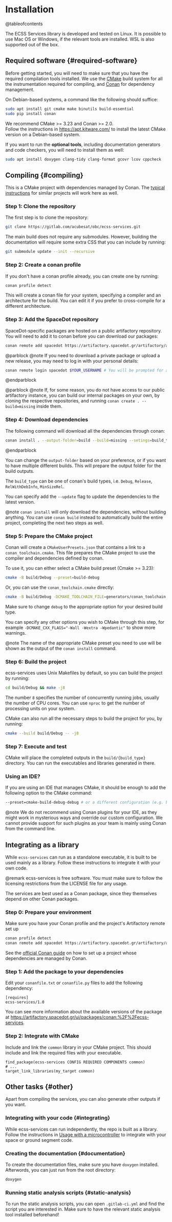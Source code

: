 # Installation

@tableofcontents

The ECSS Services library is developed and tested on Linux. It is possible to use Mac OS or Windows, if the relevant
tools are installed. WSL is also supported out of the box.

## Required software {#required-software}
Before getting started, you will need to make sure that you have the required compilation tools installed. We use the
[CMake](https://cmake.org/) build system for all the instrumentation required for compiling, and [Conan](https://conan.io/)
for dependency management.

On Debian-based systems, a command like the following should suffice:
```bash
sudo apt install git cmake make binutils build-essential
sudo pip install conan
```

We recommend CMake >= 3.23 and Conan >= 2.0.  
Follow the instructions in https://apt.kitware.com/ to install the latest CMake version on a Debian-based system.

If you want to run the **optional tools**, including documentation generators and code checkers, you will need to
install them as well:
```bash
sudo apt install doxygen clang-tidy clang-format gcovr lcov cppcheck
```

## Compiling {#compiling}

This is a CMake project with dependencies managed by Conan. The [typical instructions](https://docs.conan.io/2/tutorial/consuming_packages/build_simple_cmake_project.html)
for similar projects will work here as well.

### Step 1: Clone the repository

The first step is to clone the repository:
```bash
git clone https://gitlab.com/acubesat/obc/ecss-services.git
```

The main build does not require any submodules. However, building the documentation will require some extra CSS
that you can include by running:
```bash
git submodule update --init --recursive
```

### Step 2: Create a conan profile

If you don't have a conan profile already, you can create one by running:
```bash
conan profile detect
```

This will create a conan file for your system, specifying a compiler and an architecture for the build.
You can edit it if you prefer to cross-compile for a different architecture.

### Step 3: Add the SpaceDot repository

SpaceDot-specific packages are hosted on a public artifactory repository. You will need to add it to conan before you
can download our packages:
```bash
conan remote add spacedot https://artifactory.spacedot.gr/artifactory/api/conan/conan
```

@parblock
@note
If you need to download a private package or upload a new release, you may need to log in with your personal details:
```bash
conan remote login spacedot $YOUR_USERNAME # You will be prompted for a password
```
@endparblock

@parblock
@note
If, for some reason, you do not have access to our public artifactory instance, you can build our internal packages on
your own, by cloning the respective repositories, and running `conan create . --build=missing` inside them.

### Step 4: Download dependencies

The following command will download all the dependencies through conan:
```bash
conan install . --output-folder=build --build=missing --setings=build_type=Debug
```
@endparblock

You can change the `output-folder` based on your preference, or if you want to have multiple different builds.
This will prepare the output folder for the build outputs.

The `build_type` can be one of conan's build types, i.e. `Debug`, `Release`, `RelWithDebInfo`, `MinSizeRel`.

You can specify add the `--update` flag to update the dependencies to the latest version.

@note `conan install` will only download the dependencies, without building anything. You can use `conan build` 
instead to automatically build the entire project, completing the next two steps as well.

### Step 5: Prepare the CMake project

Conan will create a `CMakeUserPresets.json` that contains a link to a `conan_toolchain.cmake`.
This file prepares the CMake project to use the compiler and dependencies defined by conan.

To use it, you can either select a CMake build preset (Cmake >= 3.23):
```bash
cmake -B build/Debug --preset=build-debug
```

Or, you can use the `conan_toolchain.cmake` directly:
```bash
cmake -B build/Debug -DCMAKE_TOOLCHAIN_FILE=generators/conan_toolchain.cmake -DCMAKE_BUILD_TYPE=Debug
```

Make sure to change `debug` to the appropriate option for your desired build type.

You can specify any other options you wish to CMake through this step, for example
`-DCMAKE_CXX_FLAGS="-Wall -Wextra -Wpedantic"` to show more warnings.

@note The name of the appropriate CMake preset you need to use will be shown as the output of
the `conan install` command.

### Step 6: Build the project

ecss-services uses Unix Makefiles by default, so you can build the project by running:
```bash
cd build/Debug && make -j8
```

The number `8` specifies the number of concurrently running jobs, usually the number of CPU cores.
You can use `nproc` to get the number of processing units on your system.

CMake can also run all the necessary steps to build the project for you, by running:
```bash
cmake --build build/Debug -- -j8
```

### Step 7: Execute and test

CMake will place the completed outputs in the `build/{build_type}` directory. You can run the
executables and libraries generated in there.


### Using an IDE?

If you are using an IDE that manages CMake, it should be enough to add the following option to the CMake command:
```bash
--preset=cmake-build-debug-debug # or a different configuration (e.g. build-release)
```

@note
We do not recommend using Conan plugins for your IDE, as they might work in mysterious ways and override our custom
configuration. We cannot provide support for such plugins as your team is mainly using Conan from the command line.

## Integrating as a library

While `ecss-services` can run as a standalone executable, it is built to be used mainly as a library. Follow these 
instructions to integrate it with your own code.

@remark ecss-services is free software. You must make sure to follow the licensing restrictions from the LICENSE 
file for any usage.

The services are best used as a Conan package, since they themselves depend on other Conan packages.

### Step 0: Prepare your environment

Make sure you have your Conan profile and the project's Artifactory remote set up
```bash
conan profile detect
conan remote add spacedot https://artifactory.spacedot.gr/artifactory/api/conan/conan
```

See the [official Conan guide](https://docs.conan.io/2/tutorial/consuming_packages/build_simple_cmake_project.html) 
on how to set up a project whose dependencies are managed by Conan.

### Step 1: Add the package to your dependencies

Edit your `conanfile.txt` or `conanfile.py` files to add the following dependency:
```
[requires]
ecss-services/1.0
```

You can see more information about the available versions of the package at
https://artifactory.spacedot.gr/ui/packages/conan:%2F%2Fecss-services.

### Step 2: Integrate with CMake

Include and link the `common` library in your CMake project. This should include and link the required files with 
your executable.

```
find_package(ecss-services CONFIG REQUIRED COMPONENTS common)
# ...
target_link_libraries(my_target common)
```

## Other tasks {#other}

Apart from compiling the services, you can also generate other outputs if you want.

### Integrating with your code {#integrating}
While ecss-services can run independently, the repo is built as a library. Follow the instructions in
[Usage with a microcontroller](docs/usage_with_microcontroller.md) to integrate with your space or ground segment code.


### Creating the documentation {#documentation}
To create the documentation files, make sure you have `doxygen` installed. Afterwords, you can just run from the root
directory:
```bash
doxygen
```

### Running static analysis scripts {#static-analysis}
To run the static analysis scripts, you can open `.gitlab-ci.yml` and find the script you are interested in. Make sure
to have the relevant static analysis tool installed beforehand!
